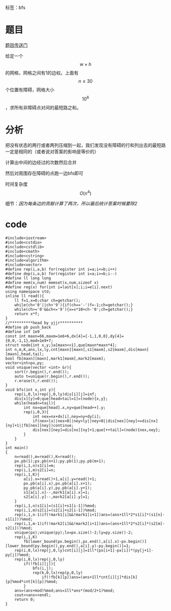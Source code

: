 ﻿---
subtitle: "搜索神仙题"
tags: 
 - 基础算法-bfs
grammar_cjkRuby: true
catalog: true
layout:  post
header-img: "img/header/P93.jpg"
preview-img: "/img/preview/P93.jpg"
---
标签：bfs

# 题目

[题目传送门](https://cn.vjudge.net/problem/AtCoder-3916)

给定一个$$w\times h$$的网格，网格之间有1的边权。上面有$$n\leq 30$$个位置有障碍，网格大小 $$10^6$$，求所有非障碍点对间的最短路之和。

# 分析

把没有状态的两行或者两列压缩到一起，我们发现没有障碍的行和列出去的最短路一定是相同的（或者说对答案的影响是等价的）

计算出中间的边经过的次数然后合并

然后对周围存在障碍的点跑一边bfs即可

时间复杂度$$O(n^4)$$

细节：*因为每条边的贡献计算了两次，所以最后统计答案时候要除2*

# code
```
#include<iostream>
#include<cstdio>
#include<cstdlib>
#include<cmath>
#include<cstring>
#include<algorithm>
#include<vector>
#define rep(i,a,b) for(register int i=a;i<=b;i++)
#define dep(i,a,b) for(register int i=a;i>=b;i--)
#define ll long long
#define mem(x,num) memset(x,num,sizeof x)
#define reg(x) for(int i=last[x];i;i=e[i].next)
using namespace std;
inline ll read(){
	ll f=1,x=0;char ch=getchar();
	while(ch<'0'||ch>'9'){if(ch=='-')f=-1;ch=getchar();}
	while(ch>='0'&&ch<='9'){x=x*10+ch-'0';ch=getchar();}
	return x*f;
}
//**********head by yjjr**********
#define pb push_back
#define inf 1e9
const int maxn=66,maxm=1e6+6,dx[4]={-1,1,0,0},dy[4]={0,0,-1,1},mod=1e9+7;
struct node{int x,y;}a[maxn<<1],que[maxn*maxn*4];
int n,m,K,ans,lx,ly,cnt[maxn][maxn],s1[maxm],s2[maxm],dis[maxn][maxn],head,tail;
bool fb[maxn][maxn],mark1[maxm],mark2[maxm];
vector<int>px,py;
void vnique(vector <int> &r){
	sort(r.begin(),r.end());
	auto t=unique(r.begin(),r.end());
	r.erase(t,r.end());
}
void bfs(int x,int y){
	rep(i,0,lx)rep(j,0,ly)dis[i][j]=inf;
	dis[x][y]=0;que[head=tail=1]=(node){x,y};
	while(head<=tail){
		int nx=que[head].x,ny=que[head++].y;
		rep(i,0,3){
			int nex=nx+dx[i],ney=ny+dy[i];
			if(nex>lx||nex<0||ney>ly||ney<0||dis[nex][ney]<=dis[nx][ny]+1||fb[nex][ney])continue;
			dis[nex][ney]=dis[nx][ny]+1;que[++tail]=(node){nex,ney};
		}
	}
}
int main()
{
	n=read(),m=read(),K=read();
	px.pb(1);px.pb(n+1);py.pb(1);py.pb(m+1);
	rep(i,1,n)s1[i]=m;
	rep(i,1,m)s2[i]=n;
	rep(i,1,K){
		a[i].x=read()+1,a[i].y=read()+1;
		px.pb(a[i].x),px.pb(a[i].x+1);
		py.pb(a[i].y),py.pb(a[i].y+1);
		s1[a[i].x]--,mark1[a[i].x]=1;
		s2[a[i].y]--,mark2[a[i].y]=1;
	}
	rep(i,1,n)s1[i]=(s1[i]+s1[i-1])%mod;
	rep(i,1,m)s2[i]=(s2[i]+s2[i-1])%mod;
	rep(i,1,n-1)if(!mark1[i]&&!mark1[i+1])ans=(ans+1ll*2*s1[i]*(s1[n]-s1[i]))%mod;
	rep(i,1,m-1)if(!mark2[i]&&!mark2[i+1])ans=(ans+1ll*2*s2[i]*(s2[m]-s2[i]))%mod;
	vnique(px);vnique(py);lx=px.size()-2;ly=py.size()-2;
	rep(i,1,K)
		fb[lower_bound(px.begin(),px.end(),a[i].x)-px.begin()][lower_bound(py.begin(),py.end(),a[i].y)-py.begin()]=1;
	rep(i,0,lx)rep(j,0,ly)cnt[i][j]=1ll*(px[i+1]-px[i])*(py[j+1]-py[j])%mod;
	rep(i,0,lx)rep(j,0,ly)
		if(!fb[i][j]){
			bfs(i,j);
			rep(k,0,lx)rep(p,0,ly)
				if(!fb[k][p])ans=(ans+1ll*cnt[i][j]*dis[k][p]%mod*cnt[k][p])%mod; 
   		}
	ans=(ans+mod)%mod;ans=1ll*ans*(mod/2+1)%mod;
	cout<<ans<<endl;
	return 0;
}
```